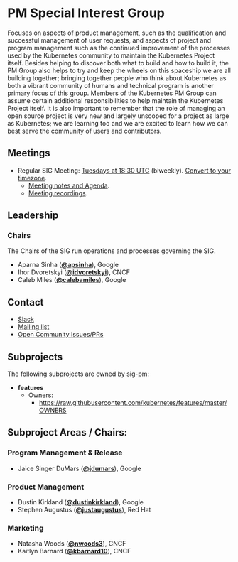 <!---
This is an autogenerated file!

Please do not edit this file directly, but instead make changes to the
sigs.yaml file in the project root.

To understand how this file is generated, see https://git.k8s.io/community/generator/README.md
--->
# PM Special Interest Group

Focuses on aspects of product management, such as the qualification and successful management of user requests, and aspects of project and program management such as the continued improvement of the processes used by the Kubernetes community to maintain the Kubernetes Project itself.
Besides helping to discover both what to build and how to build it, the PM Group also helps to try and keep the wheels on this spaceship we are all building together; bringing together people who think about Kubernetes as both a vibrant community of humans and technical program is another primary focus of this group.
Members of the Kubernetes PM Group can assume certain additional responsibilities to help maintain the Kubernetes Project itself.
It is also important to remember that the role of managing an open source project is very new and largely unscoped for a project as large as Kubernetes; we are learning too and we are excited to learn how we can best serve the community of users and contributors.

## Meetings
* Regular SIG Meeting: [Tuesdays at 18:30 UTC](https://docs.google.com/document/d/1FQx0BPlkkl1Bn0c9ocVBxYIKojpmrS1CFP5h0DI68AE/edit) (biweekly). [Convert to your timezone](http://www.thetimezoneconverter.com/?t=18:30&tz=UTC).
  * [Meeting notes and Agenda](https://docs.google.com/document/d/13uHgcLf-hcR4a5QbV888fhnVsF3djBEpN8HolwS0kWM/edit?usp=sharing).
  * [Meeting recordings](https://www.youtube.com/watch?v=VcdjaZAol2I&list=PL69nYSiGNLP3EBqpUGVsK1sMgUZVomfEQ).

## Leadership

### Chairs
The Chairs of the SIG run operations and processes governing the SIG.

* Aparna Sinha (**[@apsinha](https://github.com/apsinha)**), Google
* Ihor Dvoretskyi (**[@idvoretskyi](https://github.com/idvoretskyi)**), CNCF
* Caleb Miles (**[@calebamiles](https://github.com/calebamiles)**), Google

## Contact
* [Slack](https://kubernetes.slack.com/messages/kubernetes-pm)
* [Mailing list](https://groups.google.com/forum/#!forum/kubernetes-pm)
* [Open Community Issues/PRs](https://github.com/kubernetes/community/labels/sig%2Fpm)

## Subprojects

The following subprojects are owned by sig-pm:
- **features**
  - Owners:
    - https://raw.githubusercontent.com/kubernetes/features/master/OWNERS

<!-- BEGIN CUSTOM CONTENT -->
## Subproject Areas / Chairs:

### Program Management & Release
* Jaice Singer DuMars (**[@jdumars](https://github.com/jdumars)**), Google

### Product Management
* Dustin Kirkland (**[@dustinkirkland](https://github.com/dustinkirkland)**), Google
* Stephen Augustus (**[@justaugustus](https://github.com/justaugustus)**), Red Hat

### Marketing
* Natasha Woods (**[@nwoods3](https://github.com/nwoods3)**), CNCF
* Kaitlyn Barnard (**[@kbarnard10](https://github.com/kbarnard10)**), CNCF
<!-- END CUSTOM CONTENT -->

